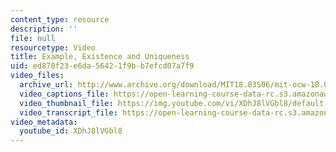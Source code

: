 ```yaml
---
content_type: resource
description: ''
file: null
resourcetype: Video
title: Example, Existence and Uniqueness
uid: ed878f23-e6da-5642-1f9b-b7efcd07a7f9
video_files:
  archive_url: http://www.archive.org/download/MIT18.03S06/mit-ocw-18.03-lec1-05feb2003-220k_512kb.mp4
  video_captions_file: https://open-learning-course-data-rc.s3.amazonaws.com/18-03sc-differential-equations-fall-2011/b2b1f3b18f9e5e1fa832b8ff85ad2ecf_XDhJ8lVGbl8.vtt
  video_thumbnail_file: https://img.youtube.com/vi/XDhJ8lVGbl8/default.jpg
  video_transcript_file: https://open-learning-course-data-rc.s3.amazonaws.com/18-03sc-differential-equations-fall-2011/b999f3dd44679ba91b21e929bd83701d_XDhJ8lVGbl8.pdf
video_metadata:
  youtube_id: XDhJ8lVGbl8
---
```

